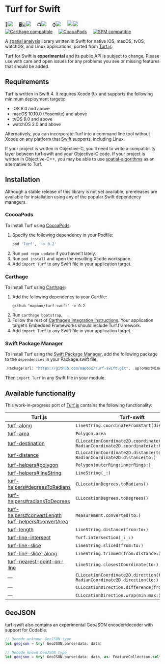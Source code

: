 # Turf for Swift 

📱[![](https://www.bitrise.io/app/49f5bcca71bf6c8d/status.svg?token=SzGBTkEtxsbuAnbcF9MTog&branch=master)](https://www.bitrise.io/app/49f5bcca71bf6c8d) &nbsp;&nbsp;&nbsp;
🖥💻[![](https://www.bitrise.io/app/b72273651db53613/status.svg?token=ODv2UnyAHoOxV8APATEBFw&branch=master)](https://www.bitrise.io/app/b72273651db53613) &nbsp;&nbsp;&nbsp;
📺[![](https://www.bitrise.io/app/0b037542c2395ffb/status.svg?token=yOtMqbu-5bj8grB1Jmoefg)](https://www.bitrise.io/app/0b037542c2395ffb) &nbsp;&nbsp;&nbsp;
⌚️[![](https://www.bitrise.io/app/0d4d611f02295183/status.svg?token=NiLB_E_0IvYYqV4Mj973TQ)](https://www.bitrise.io/app/0d4d611f02295183) &nbsp;&nbsp;&nbsp;
<img src="https://upload.wikimedia.org/wikipedia/commons/3/3c/TuxFlat.svg" width="20" alt="">[![](https://api.travis-ci.org/mapbox/turf-swift.svg?branch=master)](https://travis-ci.org/mapbox/turf-swift)  
[![Carthage compatible](https://img.shields.io/badge/Carthage-compatible-4BC51D.svg?style=flat)](https://github.com/Carthage/Carthage) &nbsp;&nbsp;&nbsp;
[![CocoaPods](https://img.shields.io/cocoapods/v/Turf.svg)](http://cocoadocs.org/docsets/Turf/) &nbsp;&nbsp;&nbsp;
[![SPM compatible](https://img.shields.io/badge/SPM-compatible-4BC51D.svg?style=flat)](https://swift.org/package-manager/) &nbsp;&nbsp;&nbsp;

A [spatial analysis](http://en.wikipedia.org/wiki/Spatial_analysis) library written in Swift for native iOS, macOS, tvOS, watchOS, and Linux applications, ported from [Turf.js](https://github.com/Turfjs/turf/).

Turf for Swift is **experimental** and its public API is subject to change. Please use with care and open issues for any problems you see or missing features that should be added.

## Requirements

Turf is written in Swift 4. It requires Xcode 9.x and supports the following minimum deployment targets:

* iOS 8.0 and above
* macOS 10.10.0 (Yosemite) and above
* tvOS 9.0 and above
* watchOS 2.0 and above

Alternatively, you can incorporate Turf into a command line tool without Xcode on any platform that [Swift](https://swift.org/download/) supports, including Linux.

If your project is written in Objective-C, you’ll need to write a compatibility layer between turf-swift and your Objective-C code. If your project is written in Objective-C++, you may be able to use [spatial-algorithms](https://github.com/mapbox/spatial-algorithms/) as an alternative to Turf.

## Installation

Although a stable release of this library is not yet available, prereleases are available for installation using any of the popular Swift dependency managers.

### CocoaPods

To install Turf using [CocoaPods](https://cocoapods.org/):

1. Specify the following dependency in your Podfile:
   ```rb
   pod 'Turf', '~> 0.2'
   ```
1. Run `pod repo update` if you haven’t lately.
1. Run `pod install` and open the resulting Xcode workspace.
1. Add `import Turf` to any Swift file in your application target.

### Carthage

To install Turf using [Carthage](https://github.com/Carthage/Carthage/):

1. Add the following dependency to your Cartfile:
   ```
   github "mapbox/turf-swift" ~> 0.2
   ```
1. Run `carthage bootstrap`.
1. Follow the rest of [Carthage’s integration instructions](https://github.com/Carthage/Carthage#adding-frameworks-to-an-application). Your application target’s Embedded Frameworks should include Turf.framework.
1. Add `import Turf` to any Swift file in your application target.

### Swift Package Manager

To install Turf using the [Swift Package Manager](https://swift.org/package-manager/), add the following package to the `dependencies` in your Package.swift file:

```swift
.Package(url: "https://github.com/mapbox/turf-swift.git", .upToNextMinor(from: "0.1"))
```

Then `import Turf` in any Swift file in your module.


## Available functionality

This work-in-progress port of [Turf.js](https://github.com/Turfjs/turf/) contains the following functionality:

Turf.js | Turf-swift
----|----
[turf-along](https://github.com/Turfjs/turf/tree/master/packages/turf-along/) | `LineString.coordinateFromStart(distance:)`
[turf-area](https://github.com/Turfjs/turf/blob/master/packages/turf-area/) | `Polygon.area`
[turf-destination](https://github.com/Turfjs/turf/tree/master/packages/turf-destination/) | `CLLocationCoordinate2D.coordinate(at:facing:)`<br>`RadianCoordinate2D.coordinate(at:facing:)`
[turf-distance](https://github.com/Turfjs/turf/tree/master/packages/turf-distance/) | `CLLocationCoordinate2D.distance(to:)`<br>`RadianCoordinate2D.distance(to:)`
[turf-helpers#polygon](https://github.com/Turfjs/turf/tree/master/packages/turf-helpers/#polygon) | `Polygon(outerRing:innerRings:)`
[turf-helpers#lineString](https://github.com/Turfjs/turf/tree/master/packages/turf-helpers/#linestring) | `LineString(_:)`
[turf-helpers#degreesToRadians](https://github.com/Turfjs/turf/tree/master/packages/turf-helpers/#degreesToRadians) | `CLLocationDegrees.toRadians()`
[turf-helpers#radiansToDegrees](https://github.com/Turfjs/turf/tree/master/packages/turf-helpers/#radiansToDegrees) | `CLLocationDegrees.toDegrees()`
[turf-helpers#convertLength](https://github.com/Turfjs/turf/tree/master/packages/turf-helpers#convertlength)<br>[turf-helpers#convertArea](https://github.com/Turfjs/turf/tree/master/packages/turf-helpers#convertarea) | `Measurement.converted(to:)`
[turf-length](https://github.com/Turfjs/turf/tree/master/packages/turf-length/) | `LineString.distance(from:to:)`
[turf-line-intersect](https://github.com/Turfjs/turf/tree/master/packages/turf-line-intersect/) | `Turf.intersection(_:_:)`
[turf-line-slice](https://github.com/Turfjs/turf/tree/master/packages/turf-line-slice/) | `LineString.sliced(from:to:)`
[turf-line-slice-along](https://github.com/Turfjs/turf/tree/master/packages/turf-line-slice-along/) | `LineString.trimmed(from:distance:)`
[turf-nearest-point-on-line](https://github.com/Turfjs/turf/tree/master/packages/turf-nearest-point-on-line/) | `LineString.closestCoordinate(to:)`
— | `CLLocationCoordinate2D.direction(to:)`<br>`RadianCoordinate2D.direction(to:)`
— | `CLLocationDirection.difference(from:)`
— | `CLLocationDirection.wrap(min:max:)`


## GeoJSON

turf-swift also contains an experimental GeoJSON encoder/decoder with support for Codable.

```swift
// Decode unknown GeoJSON type
let geojson = try! GeoJSON.parse(data: data)

// Decode known GeoJSON type
let geojson = try! GeoJSON.parse(data: data, as: FeatureCollection.self)
```